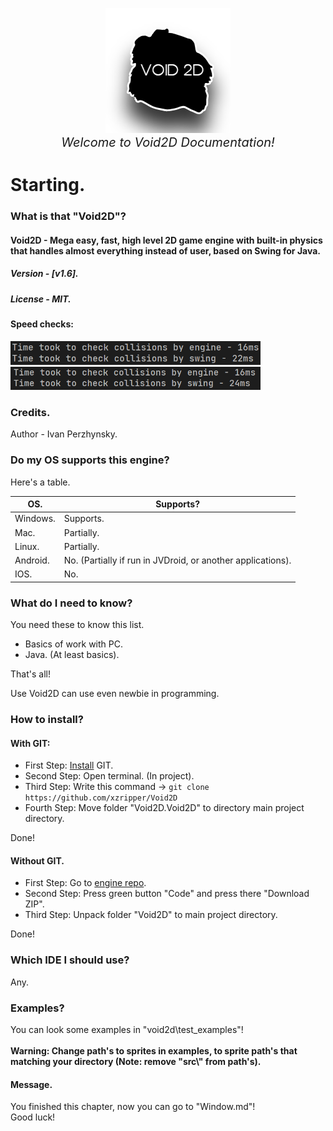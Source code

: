 <p align="center"><img src="..\media\Void2DIcon.png" width="200"><br><span style="font-weight: 0px; font-size: 20px;"><i>Welcome to Void2D Documentation!</i></span></p>

# Starting.

### What is that "Void2D"?
#### Void2D - Mega easy, fast, high level 2D game engine with built-in physics that handles almost everything instead of user, based on Swing for Java.<br>

##### Version - *[v1.6]*.
##### License - *MIT*.

#### Speed checks:
<img src="docs-media\SpeedCheck.png" width="400">
<img src="docs-media\SpeedCheck2.png" width="400">

### Credits.
Author - Ivan Perzhynsky.

### Do my OS supports this engine?
Here's a table.

| OS.      | Supports?                                                   |
|----------|-------------------------------------------------------------|
| Windows. | Supports.                                                   |
| Mac.     | Partially.                                                  |
| Linux.   | Partially.                                                  |
| Android. | No. (Partially if run in JVDroid, or another applications). |
| IOS.     | No.                                                         |

### What do I need to know?
You need these to know this list.
- Basics of work with PC.
- Java. (At least basics).

That's all!

Use Void2D can use even newbie in programming.

### How to install?
#### With GIT:
- First Step: <a href="https://git-scm.com">Install</a> GIT.
- Second Step: Open terminal. (In project).
- Third Step: Write this command -> ```git clone https://github.com/xzripper/Void2D```
- Fourth Step: Move folder "Void2D.Void2D" to directory main project directory.

Done!

#### Without GIT.
- First Step: Go to <a href="https://github.com/xzripper/">engine repo</a>.
- Second Step: Press green button "Code" and press there "Download ZIP".
- Third Step: Unpack folder "Void2D" to main project directory.

Done!

### Which IDE I should use?
Any.

### Examples?
You can look some examples in "void2d\test_examples"!<br><br>
**Warning: Change path's to sprites in examples, to sprite path's that matching your directory (Note: remove "src\\" from path's).**

#### Message.
You finished this chapter, now you can go to "Window.md"!
<br>Good luck!
